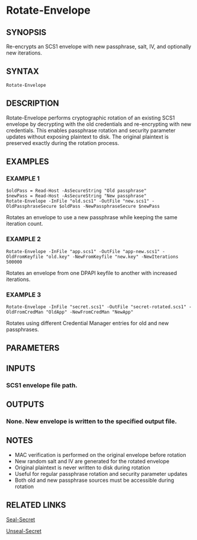 ﻿---
external help file: SecSealKit-help.xml
Module Name: SecSealKit
online version:
schema: 2.0.0
---

# Rotate-Envelope

## SYNOPSIS
Re-encrypts an SCS1 envelope with new passphrase, salt, IV, and optionally new iterations.

## SYNTAX

```
Rotate-Envelope
```

## DESCRIPTION
Rotate-Envelope performs cryptographic rotation of an existing SCS1 envelope by decrypting
with the old credentials and re-encrypting with new credentials.
This enables passphrase
rotation and security parameter updates without exposing plaintext to disk.
The original
plaintext is preserved exactly during the rotation process.

## EXAMPLES

### EXAMPLE 1
```
$oldPass = Read-Host -AsSecureString "Old passphrase"
$newPass = Read-Host -AsSecureString "New passphrase"
Rotate-Envelope -InFile "old.scs1" -OutFile "new.scs1" -OldPassphraseSecure $oldPass -NewPassphraseSecure $newPass
```

Rotates an envelope to use a new passphrase while keeping the same iteration count.

### EXAMPLE 2
```
Rotate-Envelope -InFile "app.scs1" -OutFile "app-new.scs1" -OldFromKeyfile "old.key" -NewFromKeyfile "new.key" -NewIterations 500000
```

Rotates an envelope from one DPAPI keyfile to another with increased iterations.

### EXAMPLE 3
```
Rotate-Envelope -InFile "secret.scs1" -OutFile "secret-rotated.scs1" -OldFromCredMan "OldApp" -NewFromCredMan "NewApp"
```

Rotates using different Credential Manager entries for old and new passphrases.

## PARAMETERS

## INPUTS

### SCS1 envelope file path.
## OUTPUTS

### None. New envelope is written to the specified output file.
## NOTES
- MAC verification is performed on the original envelope before rotation
- New random salt and IV are generated for the rotated envelope
- Original plaintext is never written to disk during rotation
- Useful for regular passphrase rotation and security parameter updates
- Both old and new passphrase sources must be accessible during rotation

## RELATED LINKS

[Seal-Secret]()

[Unseal-Secret]()

